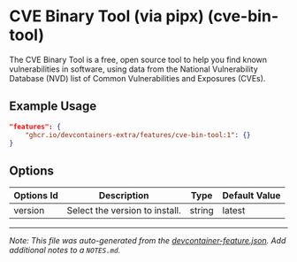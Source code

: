 
# CVE Binary Tool (via pipx) (cve-bin-tool)

The CVE Binary Tool is a free, open source tool to help you find known vulnerabilities in software, using data from the National Vulnerability Database (NVD) list of Common Vulnerabilities and Exposures (CVEs).

## Example Usage

```json
"features": {
    "ghcr.io/devcontainers-extra/features/cve-bin-tool:1": {}
}
```

## Options

| Options Id | Description | Type | Default Value |
|-----|-----|-----|-----|
| version | Select the version to install. | string | latest |



---

_Note: This file was auto-generated from the [devcontainer-feature.json](devcontainer-feature.json).  Add additional notes to a `NOTES.md`._
